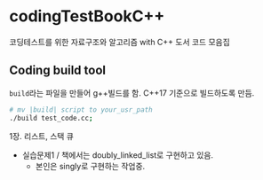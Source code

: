 # codingTestBookC++
코딩테스트를 위한 자료구조와 알고리즘 with C++ 도서 코드 모음집

## Coding build tool
`build`라는 파일을 만들어 g++빌드를 함. C++17 기준으로 빌드하도록 만듬.

```bash
# mv |build| script to your_usr_path
./build test_code.cc;
```

1장. 리스트, 스택 큐
* 실습문제1 / 책에서는 doubly_linked_list로 구현하고 있음.
  * 본인은 singly로 구현하는 작업중.
